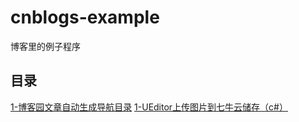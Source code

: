 # cnblogs-example
博客里的例子程序
## 目录
[1-博客园文章自动生成导航目录](http://www.cnblogs.com/ctxsdhy/p/5691589.html)
[1-UEditor上传图片到七牛云储存（c#）](http://www.cnblogs.com/ctxsdhy/p/5720820.html)
